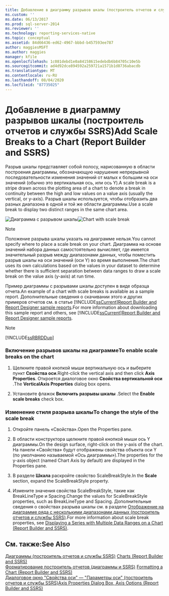 ```yaml
---
title: Добавление в диаграмму разрывов шкалы (построитель отчетов и службы SSRS) | Документы Майкрософт
ms.custom: ''
ms.date: 06/13/2017
ms.prod: sql-server-2014
ms.reviewer: ''
ms.technology: reporting-services-native
ms.topic: conceptual
ms.assetid: 84d66436-ed62-4967-bbbd-b457593ee787
author: maggiesMSFT
ms.author: maggies
manager: kfile
ms.openlocfilehash: 1c081debd1e0a84158615edebdb6b84705c10e5b
ms.sourcegitcommit: ad4d92dce894592a259721a1571b1d8736abacdb
ms.translationtype: MT
ms.contentlocale: ru-RU
ms.lasthandoff: 08/04/2020
ms.locfileid: "87735025"
---
```

# <a name="add-scale-breaks-to-a-chart-report-builder-and-ssrs"></a><span data-ttu-id="667a7-102">Добавление в диаграмму разрывов шкалы (построитель отчетов и службы SSRS)</span><span class="sxs-lookup"><span data-stu-id="667a7-102">Add Scale Breaks to a Chart (Report Builder and SSRS)</span></span>
  <span data-ttu-id="667a7-103">Разрыв шкалы представляет собой полосу, нарисованную в области построения диаграммы, обозначающую нарушение непрерывной последовательности изменения значений от малых к большим на оси значений (обычно это вертикальная ось, или ось Y).</span><span class="sxs-lookup"><span data-stu-id="667a7-103">A scale break is a stripe drawn across the plotting area of a chart to denote a break in continuity between the high and low values on a value axis (usually the vertical, or y-axis).</span></span> <span data-ttu-id="667a7-104">Разрыв шкалы используется, чтобы отобразить два разных диапазона в одной и той же области диаграммы.</span><span class="sxs-lookup"><span data-stu-id="667a7-104">Use a scale break to display two distinct ranges in the same chart area.</span></span>  
  
 <span data-ttu-id="667a7-105">![Диаграмма с разрывом шкалы](../media/rs-multipledatarangeschart-scalebreak.gif "Диаграмма с разрывом шкалы")</span><span class="sxs-lookup"><span data-stu-id="667a7-105">![Chart with scale break](../media/rs-multipledatarangeschart-scalebreak.gif "Chart with scale break")</span></span>  
  
> [!NOTE]  
>  <span data-ttu-id="667a7-106">Положение разрыва шкалы указать на диаграмме нельзя.</span><span class="sxs-lookup"><span data-stu-id="667a7-106">You cannot specify where to place a scale break on your chart.</span></span> <span data-ttu-id="667a7-107">Диаграмма на основе значений набора данных самостоятельно вычисляет, где имеется значительный разрыв между диапазонами данных, чтобы поместить разрыв шкалы на оси значений (оси Y) во время выполнения.</span><span class="sxs-lookup"><span data-stu-id="667a7-107">The chart uses its own calculations based on the values in your dataset to determine whether there is sufficient separation between data ranges to draw a scale break on the value axis (y-axis) at run time.</span></span>  
  
 <span data-ttu-id="667a7-108">Пример диаграммы с разрывами шкалы доступен в виде образца отчета.</span><span class="sxs-lookup"><span data-stu-id="667a7-108">An example of a chart with scale breaks is available as a sample report.</span></span> <span data-ttu-id="667a7-109">Дополнительные сведения о скачивании этого и других примеров отчетов см. в статье [!INCLUDE[ssCurrent](../../includes/sscurrent-md.md)][Report Builder and Report Designer sample reports](https://go.microsoft.com/fwlink/?LinkId=198283).</span><span class="sxs-lookup"><span data-stu-id="667a7-109">For more information about downloading this sample report and others, see [!INCLUDE[ssCurrent](../../includes/sscurrent-md.md)][Report Builder and Report Designer sample reports](https://go.microsoft.com/fwlink/?LinkId=198283).</span></span>  
  
> [!NOTE]  
>  [!INCLUDE[ssRBRDDup](../../includes/ssrbrddup-md.md)]  
  
### <a name="to-enable-scale-breaks-on-the-chart"></a><span data-ttu-id="667a7-110">Включение разрывов шкалы на диаграмме</span><span class="sxs-lookup"><span data-stu-id="667a7-110">To enable scale breaks on the chart</span></span>  
  
1.  <span data-ttu-id="667a7-111">Щелкните правой кнопкой мыши вертикальную ось и выберите пункт **Свойства оси**.</span><span class="sxs-lookup"><span data-stu-id="667a7-111">Right-click the vertical axis and then click **Axis Properties**.</span></span> <span data-ttu-id="667a7-112">Откроется диалоговое окно **Свойства вертикальной оси** .</span><span class="sxs-lookup"><span data-stu-id="667a7-112">The **VerticalAxis Properties** dialog box opens.</span></span>  
  
2.  <span data-ttu-id="667a7-113">Установите флажок **Включить разрывы шкалы** .</span><span class="sxs-lookup"><span data-stu-id="667a7-113">Select the **Enable scale breaks** check box.</span></span>  
  
### <a name="to-change-the-style-of-the-scale-break"></a><span data-ttu-id="667a7-114">Изменение стиля разрыва шкалы</span><span class="sxs-lookup"><span data-stu-id="667a7-114">To change the style of the scale break</span></span>  
  
1.  <span data-ttu-id="667a7-115">Откройте панель «Свойства».</span><span class="sxs-lookup"><span data-stu-id="667a7-115">Open the Properties pane.</span></span>  
  
2.  <span data-ttu-id="667a7-116">В области конструктора щелкните правой кнопкой мыши ось Y диаграммы.</span><span class="sxs-lookup"><span data-stu-id="667a7-116">On the design surface, right-click on the y-axis of the chart.</span></span> <span data-ttu-id="667a7-117">На панели «Свойства» будут отображены свойства объекта оси Y (по умолчанию называемой «Ось диаграммы»).</span><span class="sxs-lookup"><span data-stu-id="667a7-117">The properties for the y-axis object (named Chart Axis by default) are displayed in the Properties pane.</span></span>  
  
3.  <span data-ttu-id="667a7-118">В разделе **Шкала** раскройте свойство ScaleBreakStyle.</span><span class="sxs-lookup"><span data-stu-id="667a7-118">In the **Scale** section, expand the ScaleBreakStyle property.</span></span>  
  
4.  <span data-ttu-id="667a7-119">Измените значения свойства ScaleBreakStyle, такие как BreakLineType и Spacing.</span><span class="sxs-lookup"><span data-stu-id="667a7-119">Change the values for ScaleBreakStyle properties, such as BreakLineType and Spacing.</span></span> <span data-ttu-id="667a7-120">Дополнительные сведения о свойствах разрыва шкалы см. в разделе [Отображение на диаграмме ряда с несколькими диапазонами данных (построитель отчетов и службы SSRS)](displaying-a-series-with-multiple-data-ranges-on-a-chart.md).</span><span class="sxs-lookup"><span data-stu-id="667a7-120">For more information about scale break properties, see [Displaying a Series with Multiple Data Ranges on a Chart &#40;Report Builder and SSRS&#41;](displaying-a-series-with-multiple-data-ranges-on-a-chart.md).</span></span>  
  
## <a name="see-also"></a><span data-ttu-id="667a7-121">См. также:</span><span class="sxs-lookup"><span data-stu-id="667a7-121">See Also</span></span>  
 <span data-ttu-id="667a7-122">[Диаграммы &#40;построитель отчетов и службы SSRS&#41;](charts-report-builder-and-ssrs.md) </span><span class="sxs-lookup"><span data-stu-id="667a7-122">[Charts &#40;Report Builder and SSRS&#41;](charts-report-builder-and-ssrs.md) </span></span>  
 <span data-ttu-id="667a7-123">[Форматирование построитель отчетов &#40;диаграммы и SSRS&#41;](formatting-a-chart-report-builder-and-ssrs.md) </span><span class="sxs-lookup"><span data-stu-id="667a7-123">[Formatting a Chart &#40;Report Builder and SSRS&#41;](formatting-a-chart-report-builder-and-ssrs.md) </span></span>  
 [<span data-ttu-id="667a7-124">Диалоговое окно "Свойства оси" — "Параметры оси" (построитель отчетов и службы SSRS)</span><span class="sxs-lookup"><span data-stu-id="667a7-124">Axis Properties Dialog Box, Axis Options &#40;Report Builder and SSRS&#41;</span></span>](../axis-properties-dialog-box-axis-options-report-builder-and-ssrs.md)  
  
  

